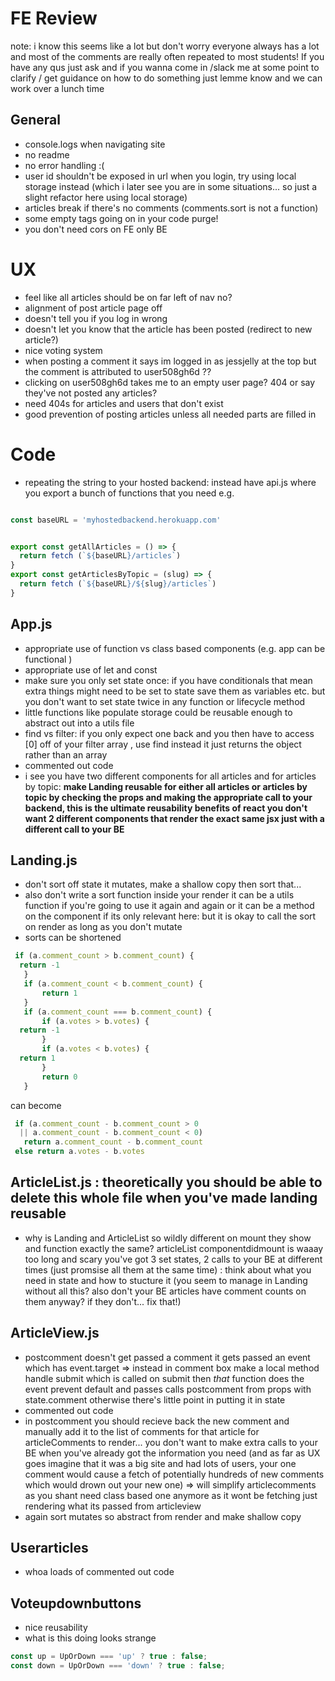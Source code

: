 # FE Review

 note: i  know this seems like a lot but don't worry everyone always has a lot and most of the comments are really often repeated to most students! If you have any qus just ask and if you wanna come in /slack me at some point to clarify / get guidance on how to do something just lemme know and we can work over a lunch time 

## General
- console.logs when navigating site
- no readme
- no error handling :(
- user id shouldn't be exposed in url when you login, try using local storage instead (which i later see you are in some situations... so just a slight refactor here using local storage)
- articles break if there's no comments (comments.sort is not a function)
- some empty tags going on in your code purge!
- you don't need cors on FE only BE

# UX

  - feel like all articles should be on far left of nav no?
  - alignment of post article page off
  - doesn't tell you if you log in wrong
  - doesn't let you know that the article has been posted (redirect to new article?)
  - nice voting system
  - when posting a comment it says im logged in as jessjelly at the top but the comment is attributed to user508gh6d ??
  - clicking on user508gh6d takes me to an empty user page? 404 or say they've not posted any articles?
  - need 404s for articles and users that don't exist
  - good prevention of posting articles unless all needed parts are filled in


# Code

- repeating the string to your hosted backend: instead have api.js where you export a bunch of functions that you need e.g.
```js

const baseURL = 'myhostedbackend.herokuapp.com'


export const getAllArticles = () => {
  return fetch (`${baseURL}/articles`)
}
export const getArticlesByTopic = (slug) => {
  return fetch (`${baseURL}/${slug}/articles`)
}
```

## App.js
- appropriate use of function vs class based components (e.g. app can be functional )
- appropriate use of let and const
- make sure you only set state once: if you have conditionals that mean extra things might need to be set to state save them as variables etc.  but you don't want to set state twice in any function or lifecycle method
- little functions like populate storage could be reusable enough to abstract out into a utils file
- find vs filter: if you only expect one back and you then have to access [0] off of your filter array , use find instead it just returns the object rather than an array
- commented out code
- i see you have two different components for all articles and for articles by topic: **make Landing reusable for either all articles or articles by topic by checking the props and making the appropriate call to your backend, this is the ultimate reusability benefits of react you don't want 2 different components that render the exact same jsx just with a different call to your BE**

## Landing.js

- don't sort off state it mutates, make a shallow copy then sort that...
- also don't write a sort function inside your render it can be a utils function if you're going to use it again and again or it can be a method on the component if its only relevant here: but it is okay to call the sort on render as long as you don't mutate
- sorts can be shortened 
```js
 if (a.comment_count > b.comment_count) {
  return -1
   }
   if (a.comment_count < b.comment_count) {
       return 1
   }
   if (a.comment_count === b.comment_count) {
       if (a.votes > b.votes) {
  return -1
       }
       if (a.votes < b.votes) {
  return 1
       }
       return 0
   }

```
can become
```js
 if (a.comment_count - b.comment_count > 0 
  || a.comment_count - b.comment_count < 0)
   return a.comment_count - b.comment_count 
 else return a.votes - b.votes
```

## ArticleList.js : theoretically you should be able to delete this whole file when you've made landing reusable
- why is Landing and ArticleList so wildly different on mount they show and function exactly the same? articleList componentdidmount is waaay too long and scary you've got 3 set states, 2 calls to your BE at different times (just promsise all them at the same time) : think about what you need in state and how to stucture it (you seem to manage in Landing without all this? also don't your BE articles have comment counts on them anyway? if they don't... fix that!)


## ArticleView.js

- postcomment doesn't get passed a comment it gets passed an event which has event.target => instead in comment box make a local method handle submit which is called on submit then *that* function does the event prevent default and passes calls postcomment from props with state.comment otherwise there's little point in putting it in state 
- commented out code
- in postcomment you should recieve back the new comment and manually add it to the list of comments for that article for articleComments to render... you don't want to make extra calls to your BE when you've already got the information you need (and as far as UX goes imagine that it was a big site and had lots of users, your one comment would cause a fetch of potentially hundreds of new comments which would drown out your new one) => will simplify articlecomments as you shant need class based one anymore as it wont be fetching just rendering what its passed from articleview
- again sort mutates so abstract from render and make shallow copy


## Userarticles
- whoa loads of commented out code

## Voteupdownbuttons
- nice reusability
- what is this doing looks strange
```js
const up = UpOrDown === 'up' ? true : false;
const down = UpOrDown === 'down' ? true : false;
```